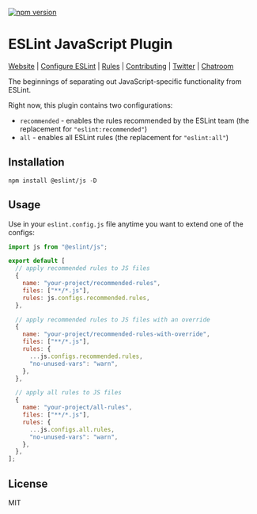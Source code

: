 [![npm version](https://img.shields.io/npm/v/@eslint/js.svg)](https://www.npmjs.com/package/@eslint/js)

# ESLint JavaScript Plugin

[Website](https://eslint.org) | [Configure ESLint](https://eslint.org/docs/latest/use/configure) | [Rules](https://eslint.org/docs/rules/) | [Contributing](https://eslint.org/docs/latest/contribute) | [Twitter](https://twitter.com/geteslint) | [Chatroom](https://eslint.org/chat)

The beginnings of separating out JavaScript-specific functionality from ESLint.

Right now, this plugin contains two configurations:

- `recommended` - enables the rules recommended by the ESLint team (the replacement for `"eslint:recommended"`)
- `all` - enables all ESLint rules (the replacement for `"eslint:all"`)

## Installation

```shell
npm install @eslint/js -D
```

## Usage

Use in your `eslint.config.js` file anytime you want to extend one of the configs:

```js
import js from "@eslint/js";

export default [
  // apply recommended rules to JS files
  {
    name: "your-project/recommended-rules",
    files: ["**/*.js"],
    rules: js.configs.recommended.rules,
  },

  // apply recommended rules to JS files with an override
  {
    name: "your-project/recommended-rules-with-override",
    files: ["**/*.js"],
    rules: {
      ...js.configs.recommended.rules,
      "no-unused-vars": "warn",
    },
  },

  // apply all rules to JS files
  {
    name: "your-project/all-rules",
    files: ["**/*.js"],
    rules: {
      ...js.configs.all.rules,
      "no-unused-vars": "warn",
    },
  },
];
```

## License

MIT
